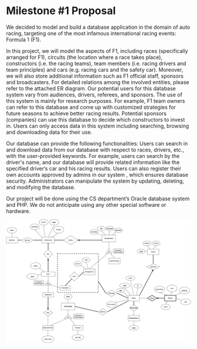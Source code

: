 # Milestone #1 Proposal

We decided to model and build a database application in the domain of auto racing, targeting one
of the most infamous international racing events: Formula 1 (F1). 

In this project, we will model the aspects of F1, including races (specifically arranged for F1), 
circuits (the location where a race takes place), constructors (i.e. the racing teams), team members 
(i.e. racing drivers and team principles) and cars (e.g. racing cars and the safety car). Moreover, 
we will also store additional information such as F1 official staff, sponsors and broadcasters. 
For detailed relations among the involved entities, please refer to the attached ER diagram. Our 
potential users for this database system vary from audiences, drivers, referees, and sponsors. The use 
of this system is mainly for research purposes. For example, F1 team owners can refer to this database 
and come up with customized strategies for future seasons to achieve better racing results. Potential 
sponsors (companies) can use this database to decide which constructors to invest in. Users can only 
access data in this system including searching, browsing and downloading data for their use.

Our database can provide the following functionalities: Users can search in and download data
from our database with respect to races, drivers, etc., with the user-provided keywords. For example, 
users can search by the driver's name, and our database will provide related information like the 
specified driver’s car and his racing results. Users can also register their own accounts approved by 
admins in our system , which ensures database security. Administrators can manipulate the system by 
updating, deleting, and modifying the database. 

Our project will be done using the CS department’s Oracle database system and PHP. We do not anticipate 
using any other special software or hardware.

![Milestone1_ER_Diagram](Milestone1_ER_Diagram.jpg)